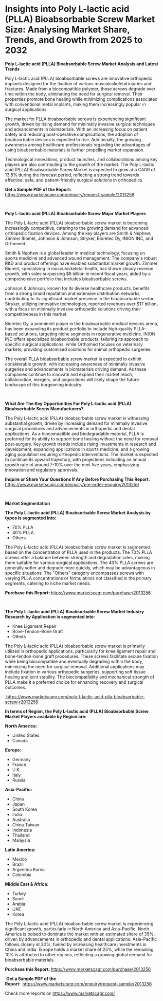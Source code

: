 <p><h1>Insights into Poly L-lactic acid (PLLA) Bioabsorbable Screw Market Size: Analysing Market Share, Trends, and Growth from 2025 to 2032</h1></p><p><strong>Poly L-lactic acid (PLLA) Bioabsorbable Screw Market Analysis and Latest Trends</strong></p>
<p><p>Poly L-lactic acid (PLLA) bioabsorbable screws are innovative orthopedic implants designed for the fixation of various musculoskeletal injuries and fractures. Made from a biocompatible polymer, these screws degrade over time within the body, eliminating the need for surgical removal. Their properties promote bone healing while minimizing complications associated with conventional metal implants, making them increasingly popular in surgical applications.</p><p>The market for PLLA bioabsorbable screws is experiencing significant growth, driven by rising demand for minimally invasive surgical techniques and advancements in biomaterials. With an increasing focus on patient safety and reducing post-operative complications, the adoption of bioabsorbable devices is expected to rise. Additionally, the growing awareness among healthcare professionals regarding the advantages of using bioabsorbable materials is further propelling market expansion.</p><p>Technological innovations, product launches, and collaborations among key players are also contributing to the growth of the market. The Poly L-lactic acid (PLLA) Bioabsorbable Screw Market is expected to grow at a CAGR of 13.8% during the forecast period, reflecting a strong trend towards effective, safe, and patient-friendly surgical solutions in orthopedics.</p></p>
<p><strong>Get a Sample PDF of the Report:&nbsp;</strong> <a href="https://www.marketscagr.com/enquiry/request-sample/2013256?utm_campaign=2176&utm_medium=2&utm_source=Github&utm_content=ia&utm_term=05032025&utm_id=poly-l-lactic-acid-plla-bioabsorbable-screw">https://www.marketscagr.com/enquiry/request-sample/2013256</a></p>
<p>&nbsp;</p>
<p><strong>Poly L-lactic acid (PLLA) Bioabsorbable Screw Major Market Players</strong></p>
<p><p>The Poly L-lactic acid (PLLA) bioabsorbable screw market is becoming increasingly competitive, catering to the growing demand for advanced orthopedic fixation devices. Among the key players are Smith & Nephew, Zimmer Biomet, Johnson & Johnson, Stryker, Bioretec Oy, INION INC, and Orthomed.</p><p>Smith & Nephew is a global leader in medical technology, focusing on sports medicine and advanced wound management. The company's robust R&D and product offerings have enabled substantial market growth. Zimmer Biomet, specializing in musculoskeletal health, has shown steady revenue growth, with sales surpassing $8 billion in recent fiscal years, aided by a comprehensive portfolio that includes bioabsorbable screws.</p><p>Johnson & Johnson, known for its diverse healthcare products, benefits from a strong brand reputation and extensive distribution networks, contributing to its significant market presence in the bioabsorbable sector. Stryker, utilizing innovative technologies, reported revenues over $17 billion, with a focus on minimally invasive orthopedic solutions driving their competitiveness in this market.</p><p>Bioretec Oy, a prominent player in the bioabsorbable medical devices arena, has been expanding its product portfolio to include high-quality PLLA-based solutions, targeting niche segments in regenerative medicine. INION INC offers specialized bioabsorbable products, tailoring its approach to specific surgical applications, while Orthomed focuses on veterinary markets, providing customized solutions for animal orthopedic surgeries.</p><p>The overall PLLA bioabsorbable screw market is expected to exhibit considerable growth, with increasing awareness of minimally invasive surgeries and advancements in biomaterials driving demand. As these companies continue to innovate and expand their market reach, collaboration, mergers, and acquisitions will likely shape the future landscape of this burgeoning industry.</p></p>
<p>&nbsp;</p>
<p><strong>What Are The Key Opportunities For Poly L-lactic acid (PLLA) Bioabsorbable Screw Manufacturers?</strong></p>
<p><p>The Poly L-lactic acid (PLLA) bioabsorbable screw market is witnessing substantial growth, driven by increasing demand for minimally invasive surgical procedures and advancements in orthopedic and dental applications. As a biocompatible and biodegradable material, PLLA is preferred for its ability to support bone healing without the need for removal post-surgery. Key growth trends include rising investments in research and development, expanding applications in sports medicine, and a growing aging population requiring orthopedic interventions. The market is expected to continue its upward trajectory, with projections indicating an annual growth rate of around 7-10% over the next five years, emphasizing innovation and regulatory approvals.</p></p>
<p><strong>Inquire or Share Your Questions If Any Before Purchasing This Report:</strong> <a href="https://www.marketscagr.com/enquiry/pre-order-enquiry/2013256?utm_campaign=2176&utm_medium=2&utm_source=Github&utm_content=ia&utm_term=05032025&utm_id=poly-l-lactic-acid-plla-bioabsorbable-screw">https://www.marketscagr.com/enquiry/pre-order-enquiry/2013256</a></p>
<p>&nbsp;</p>
<p><strong>Market Segmentation</strong></p>
<p><strong>The Poly L-lactic acid (PLLA) Bioabsorbable Screw Market Analysis by types is segmented into:</strong></p>
<p><ul><li>70% PLLA</li><li>40% PLLA</li><li>Others</li></ul></p>
<p><p>The Poly L-lactic acid (PLLA) bioabsorbable screw market is segmented based on the concentration of PLLA used in the products. The 70% PLLA screws offer a balance between strength and degradation rates, making them suitable for various surgical applications. The 40% PLLA screws are generally softer and degrade more quickly, which may be advantageous in specific situations. The "Others" category encompasses screws with varying PLLA concentrations or formulations not classified in the primary segments, catering to niche market needs.</p></p>
<p><strong>Purchase this Report:&nbsp;</strong><a href="https://www.marketscagr.com/purchase/2013256?utm_campaign=2176&utm_medium=2&utm_source=Github&utm_content=ia&utm_term=05032025&utm_id=poly-l-lactic-acid-plla-bioabsorbable-screw">https://www.marketscagr.com/purchase/2013256</a></p>
<p>&nbsp;</p>
<p><strong>The Poly L-lactic acid (PLLA) Bioabsorbable Screw Market Industry Research by Application is segmented into:</strong></p>
<p><ul><li>Knee Ligament Repair</li><li>Bone-Tendon-Bone Graft</li><li>Others</li></ul></p>
<p><p>The Poly L-lactic acid (PLLA) bioabsorbable screw market is primarily utilized in orthopedic applications, particularly for knee ligament repair and bone-tendon-bone graft procedures. These screws facilitate secure fixation while being biocompatible and eventually degrading within the body, minimizing the need for surgical removal. Additional applications may include fixation in various orthopedic surgeries, supporting soft tissue healing and joint stability. The biocompatibility and mechanical strength of PLLA make it a preferred choice for enhancing recovery and surgical outcomes.</p></p>
<p><a href="https://www.marketscagr.com/poly-l-lactic-acid-plla-bioabsorbable-screw-r2013256?utm_campaign=2176&utm_medium=2&utm_source=Github&utm_content=ia&utm_term=05032025&utm_id=poly-l-lactic-acid-plla-bioabsorbable-screw">&nbsp;https://www.marketscagr.com/poly-l-lactic-acid-plla-bioabsorbable-screw-r2013256</a></p>
<p><strong>In terms of Region, the Poly L-lactic acid (PLLA) Bioabsorbable Screw Market Players available by Region are:</strong></p>
<p>
    <p> <strong> North America: </strong>
        <ul>
            <li>United States</li>
            <li>Canada</li>
        </ul>
        </p> 
    <p> <strong> Europe: </strong>
        <ul>
            <li>Germany</li>
            <li>France</li>
            <li>U.K.</li>
            <li>Italy</li>
            <li>Russia</li>
        </ul>
        </p> 
    <p> <strong> Asia-Pacific: </strong>
        <ul>
            <li>China</li>
            <li>Japan</li>
            <li>South Korea</li>
            <li>India</li>
            <li>Australia</li>
            <li>China Taiwan</li>
            <li>Indonesia</li>
            <li>Thailand</li>
            <li>Malaysia</li>
        </ul>
        </p> 
    <p> <strong> Latin America: </strong>
        <ul>
            <li>Mexico</li>
            <li>Brazil</li>
            <li>Argentina Korea</li>
            <li>Colombia</li>
        </ul>
        </p> 
    <p> <strong> Middle East & Africa: </strong>
        <ul>
            <li>Turkey</li>
            <li>Saudi</li>
            <li>Arabia</li>
            <li>UAE</li>
            <li>Korea</li>
        </ul>
    </p>
    </p>
<p><p>The Poly L-lactic acid (PLLA) bioabsorbable screw market is experiencing significant growth, particularly in North America and Asia-Pacific. North America is poised to dominate the market with an estimated share of 35%, driven by advancements in orthopedic and dental applications. Asia-Pacific follows closely at 30%, fueled by increasing healthcare investments in China and India. Europe holds a market share of 25%, while the remaining 10% is attributed to other regions, reflecting a growing global demand for bioabsorbable materials.</p></p>
<p><strong>Purchase this Report: </strong><a href="https://www.marketscagr.com/purchase/2013256?utm_campaign=2176&utm_medium=2&utm_source=Github&utm_content=ia&utm_term=05032025&utm_id=poly-l-lactic-acid-plla-bioabsorbable-screw">https://www.marketscagr.com/purchase/2013256</a></p>
<p>&nbsp;<strong>Get a Sample PDF of the Report:&nbsp;&nbsp;</strong><a href="https://www.marketscagr.com/enquiry/request-sample/2013256?utm_campaign=2176&utm_medium=2&utm_source=Github&utm_content=ia&utm_term=05032025&utm_id=poly-l-lactic-acid-plla-bioabsorbable-screw">https://www.marketscagr.com/enquiry/request-sample/2013256</a></p>
<p><strong></strong></p>
<p>Check more reports on <a href="https://www.marketscagr.com/?utm_campaign=2176&utm_medium=2&utm_source=Github&utm_content=ia&utm_term=05032025&utm_id=poly-l-lactic-acid-plla-bioabsorbable-screw">https://www.marketscagr.com/</a></p>